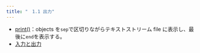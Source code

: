 ```yaml
---
title: "　1.1 出力"
---
```


* [print()](https://docs.python.org/ja/3/library/functions.html#print)：objects を`sep`で区切りながらテキストストリーム file に表示し、最後に`end`を表示する。
* [入力と出力](https://docs.python.org/ja/3/tutorial/inputoutput.html#input-and-output)
